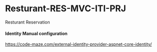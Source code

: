 ﻿# Resturant-RES-MVC-ITI-PRJ
Resturant Reservation

#### Identity Manual configuration 
https://code-maze.com/external-identity-provider-aspnet-core-identity/ 
